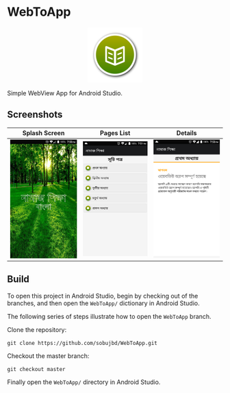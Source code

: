 # WebToApp

<div align="center">
	<img src="./app/src/main/res/drawable-xhdpi/app_icon.png" width="128" alt="logo">
</div>

Simple WebView App for Android Studio.

## Screenshots
| Splash Screen | Pages List | Details |
| :-------------: | :-------------: |:-------------: |
| ![Splash Screen](./screenshots/WebView-app-screenshot-0.png) | ![Pages List](./screenshots/WebView-app-screenshot-1.png) | ![Details](./screenshots/WebView-app-screenshot-2.png) |

## Build
To open this project in Android Studio, begin by checking out of the branches, and then open the `WebToApp/` dictionary in Android Studio. 

The following series of steps illustrate how to open the `WebToApp` branch.

Clone the repository:
```
git clone https://github.com/sobujbd/WebToApp.git
```

Checkout the master branch:
```
git checkout master
```

Finally open the `WebToApp/` directory in Android Studio.
